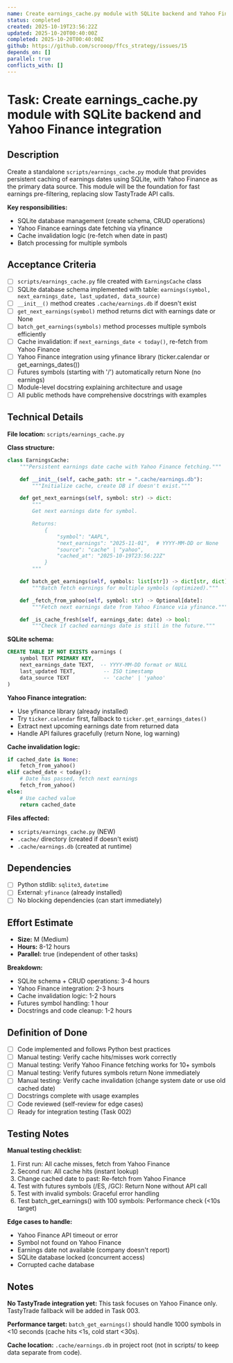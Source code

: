 ```yaml
---
name: Create earnings_cache.py module with SQLite backend and Yahoo Finance integration
status: completed
created: 2025-10-19T23:56:22Z
updated: 2025-10-20T00:40:00Z
completed: 2025-10-20T00:40:00Z
github: https://github.com/scrooop/ffcs_strategy/issues/15
depends_on: []
parallel: true
conflicts_with: []
---
```


# Task: Create earnings_cache.py module with SQLite backend and Yahoo Finance integration

## Description

Create a standalone `scripts/earnings_cache.py` module that provides persistent caching of earnings dates using SQLite, with Yahoo Finance as the primary data source. This module will be the foundation for fast earnings pre-filtering, replacing slow TastyTrade API calls.

**Key responsibilities:**
- SQLite database management (create schema, CRUD operations)
- Yahoo Finance earnings date fetching via yfinance
- Cache invalidation logic (re-fetch when date in past)
- Batch processing for multiple symbols

## Acceptance Criteria

- [ ] `scripts/earnings_cache.py` file created with `EarningsCache` class
- [ ] SQLite database schema implemented with table: `earnings(symbol, next_earnings_date, last_updated, data_source)`
- [ ] `__init__()` method creates `.cache/earnings.db` if doesn't exist
- [ ] `get_next_earnings(symbol)` method returns dict with earnings date or None
- [ ] `batch_get_earnings(symbols)` method processes multiple symbols efficiently
- [ ] Cache invalidation: if `next_earnings_date < today()`, re-fetch from Yahoo Finance
- [ ] Yahoo Finance integration using yfinance library (ticker.calendar or get_earnings_dates())
- [ ] Futures symbols (starting with '/') automatically return None (no earnings)
- [ ] Module-level docstring explaining architecture and usage
- [ ] All public methods have comprehensive docstrings with examples

## Technical Details

**File location:** `scripts/earnings_cache.py`

**Class structure:**
```python
class EarningsCache:
    """Persistent earnings date cache with Yahoo Finance fetching."""

    def __init__(self, cache_path: str = ".cache/earnings.db"):
        """Initialize cache, create DB if doesn't exist."""

    def get_next_earnings(self, symbol: str) -> dict:
        """
        Get next earnings date for symbol.

        Returns:
            {
                "symbol": "AAPL",
                "next_earnings": "2025-11-01",  # YYYY-MM-DD or None
                "source": "cache" | "yahoo",
                "cached_at": "2025-10-19T23:56:22Z"
            }
        """

    def batch_get_earnings(self, symbols: list[str]) -> dict[str, dict]:
        """Batch fetch earnings for multiple symbols (optimized)."""

    def _fetch_from_yahoo(self, symbol: str) -> Optional[date]:
        """Fetch next earnings date from Yahoo Finance via yfinance."""

    def _is_cache_fresh(self, earnings_date: date) -> bool:
        """Check if cached earnings date is still in the future."""
```

**SQLite schema:**
```sql
CREATE TABLE IF NOT EXISTS earnings (
    symbol TEXT PRIMARY KEY,
    next_earnings_date TEXT,  -- YYYY-MM-DD format or NULL
    last_updated TEXT,         -- ISO timestamp
    data_source TEXT           -- 'cache' | 'yahoo'
)
```

**Yahoo Finance integration:**
- Use yfinance library (already installed)
- Try `ticker.calendar` first, fallback to `ticker.get_earnings_dates()`
- Extract next upcoming earnings date from returned data
- Handle API failures gracefully (return None, log warning)

**Cache invalidation logic:**
```python
if cached_date is None:
    fetch_from_yahoo()
elif cached_date < today():
    # Date has passed, fetch next earnings
    fetch_from_yahoo()
else:
    # Use cached value
    return cached_date
```

**Files affected:**
- `scripts/earnings_cache.py` (NEW)
- `.cache/` directory (created if doesn't exist)
- `.cache/earnings.db` (created at runtime)

## Dependencies

- [ ] Python stdlib: `sqlite3`, `datetime`
- [ ] External: `yfinance` (already installed)
- [ ] No blocking dependencies (can start immediately)

## Effort Estimate

- **Size:** M (Medium)
- **Hours:** 8-12 hours
- **Parallel:** true (independent of other tasks)

**Breakdown:**
- SQLite schema + CRUD operations: 3-4 hours
- Yahoo Finance integration: 2-3 hours
- Cache invalidation logic: 1-2 hours
- Futures symbol handling: 1 hour
- Docstrings and code cleanup: 1-2 hours

## Definition of Done

- [ ] Code implemented and follows Python best practices
- [ ] Manual testing: Verify cache hits/misses work correctly
- [ ] Manual testing: Verify Yahoo Finance fetching works for 10+ symbols
- [ ] Manual testing: Verify futures symbols return None immediately
- [ ] Manual testing: Verify cache invalidation (change system date or use old cached date)
- [ ] Docstrings complete with usage examples
- [ ] Code reviewed (self-review for edge cases)
- [ ] Ready for integration testing (Task 002)

## Testing Notes

**Manual testing checklist:**
1. First run: All cache misses, fetch from Yahoo Finance
2. Second run: All cache hits (instant lookup)
3. Change cached date to past: Re-fetch from Yahoo Finance
4. Test with futures symbols (/ES, /GC): Return None without API call
5. Test with invalid symbols: Graceful error handling
6. Test batch_get_earnings() with 100 symbols: Performance check (<10s target)

**Edge cases to handle:**
- Yahoo Finance API timeout or error
- Symbol not found on Yahoo Finance
- Earnings date not available (company doesn't report)
- SQLite database locked (concurrent access)
- Corrupted cache database

## Notes

**No TastyTrade integration yet:** This task focuses on Yahoo Finance only. TastyTrade fallback will be added in Task 003.

**Performance target:** `batch_get_earnings()` should handle 1000 symbols in <10 seconds (cache hits <1s, cold start <30s).

**Cache location:** `.cache/earnings.db` in project root (not in scripts/ to keep data separate from code).
